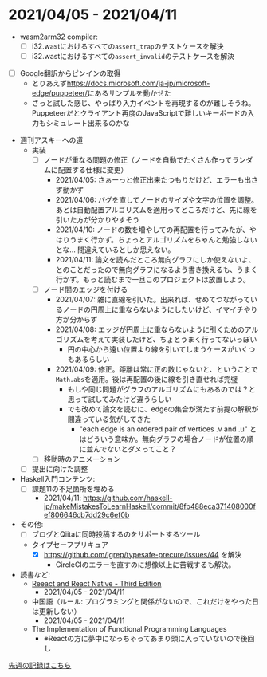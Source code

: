 # 2021/04/05 - 2021/04/11

- wasm2arm32 compiler:
    - [ ] i32.wastにおけるすべての`assert_trap`のテストケースを解決
    - [ ] i32.wastにおけるすべての`assert_invalid`のテストケースを解決
- [ ] Google翻訳からピンインの取得
    - とりあえず<https://docs.microsoft.com/ja-jp/microsoft-edge/puppeteer/>にあるサンプルを動かせた
    - さっと試した感じ、やっぱり入力イベントを再現するのが難しそうね。Puppeteerだとクライアント再度のJavaScriptで難しいキーボードの入力もシミュレート出来るのかな
- 週刊アスキーへの道
    - 実装
        - [ ] ノードが重なる問題の修正（ノードを自動でたくさん作ってランダムに配置する仕様に変更）
            - 2021/04/05: さぁーっと修正出来たつもりだけど、エラーも出さず動かず
            - 2021/04/06: バグを直してノードのサイズや文字の位置を調整。あとは自動配置アルゴリズムを適用ってところだけど、先に線を引いた方が分かりやすそう
            - 2021/04/10: ノードの数を増やしての再配置を行ってみたが、やはりうまく行かず。ちょっとアルゴリズムをちゃんと勉強しないとな... 間違えているとしか思えない。
            - 2021/04/11: 論文を読んだところ無向グラフにしか使えないよ、とのことだったので無向グラフになるよう書き換えるも、うまく行かず。もっと読むまで一旦このプロジェクトは放置しよう。
        - [ ] ノード間のエッジを付ける
            - 2021/04/07: 雑に直線を引いた。出来れば、せめてつながっているノードの円周上に重ならないようにしたいけど、イマイチやり方が分からず
            - 2021/04/08: エッジが円周上に重ならないように引くためのアルゴリズムを考えて実装したけど、ちょとうまく行ってないっぽい
                - 円の中心から遠い位置より線を引いてしまうケースがいくつもあるらしい
            - 2021/04/09: 修正。距離は常に正の数じゃないと、ということで`Math.abs`を適用。後は再配置の後に線を引き直せれば完璧
                - もしや同じ問題がグラフのアルゴリズムにもあるのでは？と思って試してみたけど違うらしい
                - でも改めて論文を読むに、edgeの集合が満たす前提の解釈が間違っている気がしてきた
                    - "each edge is an ordered pair of vertices .v and .u" とはどういう意味か。無向グラフの場合ノードが位置の順に並んでないとダメってこと？
        - [ ] 移動時のアニメーション
    - [ ] 提出に向けた調整
- Haskell入門コンテンツ:
    - [ ] 課題11の不足箇所を埋める
        - 2021/04/11: <https://github.com/haskell-jp/makeMistakesToLearnHaskell/commit/8fb488eca371408000fef806646cb7dd29c6ef0b>
- その他:
    - [ ] ブログとQiitaに同時投稿するのをサポートするツール
    - タイプセーフプリキュア
        - [x] <https://github.com/igrep/typesafe-precure/issues/44> を解決
            - CircleCIのエラーを直すのに想像以上に苦戦するも解決。
- 読書など:
    - [Reeact and React Native - Third Edition](https://www.packtpub.com/product/react-and-react-native-third-edition/9781839211140)
        - 2021/04/05 - 2021/04/11
    - 中国語（ルール: プログラミングと関係がないので、これだけをやった日は更新しない）
        - 2021/04/05 - 2021/04/11
    - The Implementation of Functional Programming Languages
        - ※Reactの方に夢中になっちゃってあまり頭に入っていないので後回し

[先週の記録はこちら](https://github.com/igrep/daily-commits/blob/23707a9970fd9a12cad398ff9d01482772d71bff/yesterday.md)
